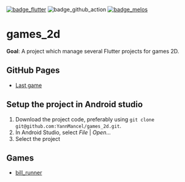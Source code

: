 [![badge_flutter]][link_flutter_release]
![badge_github_action]
[![badge_melos]][link_melos]

# games_2d
**Goal**: A project which manage several Flutter projects for games 2D.

## GitHub Pages
* [Last game][github_pages]

## Setup the project in Android studio
1. Download the project code, preferably using `git clone git@github.com:YannMancel/games_2d.git`.
2. In Android Studio, select *File* | *Open...*
3. Select the project

## Games
* [bill_runner][folder_bill_runner]

[badge_flutter]: https://img.shields.io/badge/flutter-v3.16.3-blue?logo=flutter
[badge_github_action]: https://github.com/YannMancel/games_2d/actions/workflows/games_2d_CI.yaml/badge.svg
[badge_melos]: https://img.shields.io/badge/maintained%20with-melos-f700ff.svg
[github_pages]: https://yannmancel.github.io/games_2d/
[link_flutter_release]: https://docs.flutter.dev/development/tools/sdk/releases
[link_melos]: https://github.com/invertase/melos
[folder_bill_runner]: games/bill_runner/README.md
